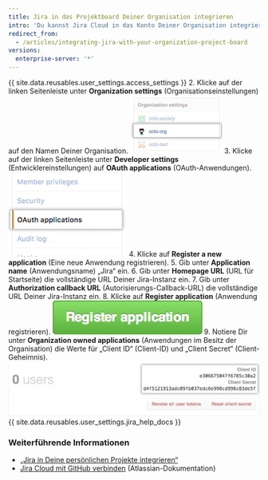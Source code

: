 ```yaml
---
title: Jira in das Projektboard Deiner Organisation integrieren
intro: 'Du kannst Jira Cloud in das Konto Deiner Organisation integrieren, um Commits und Pull Requests zu scannen und relevante Metadaten und Hyperlinks in allen erwähnten Jira-Issues zu erstellen.'
redirect_from:
  - /articles/integrating-jira-with-your-organization-project-board
versions:
  enterprise-server: '*'
---
```


{{ site.data.reusables.user_settings.access_settings }}
2. Klicke auf der linken Seitenleiste unter **Organization settings** (Organisationseinstellungen) auf den Namen Deiner Organisation. ![Organisationsname in Seitenleiste](/assets/images/help/settings/organization-settings-from-sidebar.png)
3. Klicke auf der linken Seitenleiste unter **Developer settings** (Entwicklereinstellungen) auf **OAuth applications** (OAuth-Anwendungen). ![Registerkarte „OAuth applications“ (OAuth-Anwendungen) in der linken Seitenleiste](/assets/images/help/organizations/org-oauth-applications-ghe.png)
4. Klicke auf **Register a new application** (Eine neue Anwendung registrieren).
5. Gib unter **Application name** (Anwendungsname) „Jira“ ein.
6. Gib unter **Homepage URL** (URL für Startseite) die vollständige URL Deiner Jira-Instanz ein.
7. Gib unter **Authorization callback URL** (Autorisierungs-Callback-URL) die vollständige URL Deiner Jira-Instanz ein.
8. Klicke auf **Register application** (Anwendung registrieren). ![Schaltfläche „Register application“ (Anwendung registrieren)](/assets/images/help/oauth/register-application-button.png)
9. Notiere Dir unter **Organization owned applications** (Anwendungen im Besitz der Organisation) die Werte für „Client ID“ (Client-ID) und „Client Secret“ (Client-Geheimnis). ![Client-ID und Client-Geheimnis](/assets/images/help/oauth/client-id-and-secret.png)
{{ site.data.reusables.user_settings.jira_help_docs }}

### Weiterführende Informationen

- [„Jira in Deine persönlichen Projekte integrieren“](/articles/integrating-jira-with-your-personal-projects)
- <a href="https://confluence.atlassian.com/adminjiracloud/connect-jira-cloud-to-github-814188429.html" data-proofer-ignore> Jira Cloud mit GitHub verbinden</a> (Atlassian-Dokumentation)
